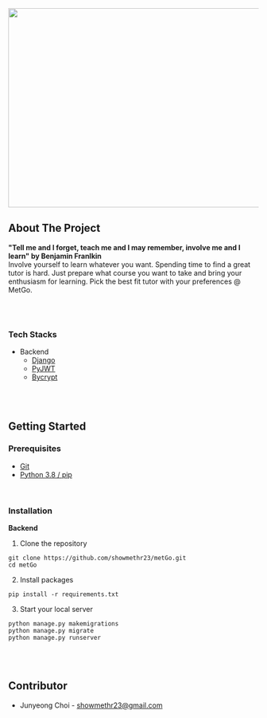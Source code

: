 
<img width="1495" height="400" src="https://i.ibb.co/syNTwc2/1.jpg">


## About The Project
**"Tell me and I forget, teach me and I may remember, involve me and I learn" by Benjamin Franlkin**  
Involve yourself to learn whatever you want. Spending time to find a great tutor is hard. Just prepare what course you want to take and bring your enthusiasm for learning. Pick the best fit tutor with your preferences @ MetGo. 


<br/>
<br/>

### Tech Stacks
- Backend
  - [Django](https://www.djangoproject.com)
  - [PyJWT](https://pyjwt.readthedocs.io/en/stable/)
  - [Bycrypt](https://pypi.org/project/bcrypt/)

<br/>
<br/>

## Getting Started
### Prerequisites
- [Git](https://git-scm.com)  
- [Python 3.8 / pip](https://www.python.org/downloads/release/python-386/) 


<br/>

### Installation
**Backend**  
1. Clone the repository 
```shell
git clone https://github.com/showmethr23/metGo.git
cd metGo
```
2. Install packages
```shell
pip install -r requirements.txt
```
3. Start your local server
```shell
python manage.py makemigrations
python manage.py migrate
python manage.py runserver
```


<br/>
<br/>

## Contributor
- Junyeong Choi - showmethr23@gmail.com
